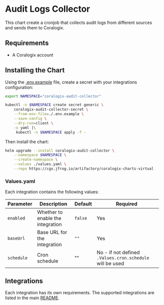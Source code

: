 # Audit Logs Collector

This chart create a cronjob that collects audit logs from different sources and sends them to Coralogix.

## Requirements

- A Coralogix account

## Installing the Chart

Using the [.env.example](.env.example) file, create a secret with your integrations configuration:

```bash
export NAMESPACE="coralogix-audit-collector"

kubectl -n $NAMESPACE create secret generic \
    coralogix-audit-collector-secret \
    --from-env-file=./.env.example \
    --save-config \
    --dry-run=client \
    -o yaml |\
     kubectl -n $NAMESPACE apply -f -
```

Then install the chart:

```bash
helm upgrade --install coralogix-audit-collector \
    --namespace $NAMESPACE \
    --create-namespace \
    --values ./values.yaml \
    --repo https://cgx.jfrog.io/artifactory/coralogix-charts-virtual
```

### Values.yaml

Each integration contains the following values:

| Parameter | Description | Default | Required                                                |
|-----------|-------------|---------|---------------------------------------------------------|
| `enabled` | Whether to enable the integration | `false` | Yes                                                     |
 | `baseUrl` | Base URL for the integration | `""` | Yes                                                     |
| `schedule` | Cron schedule | "" | No - if not defined `.Values.cron.schedule` will be used |

## Integrations

Each integration has its own requirements. The supported integrations are listed in the main [README](../README.md).
